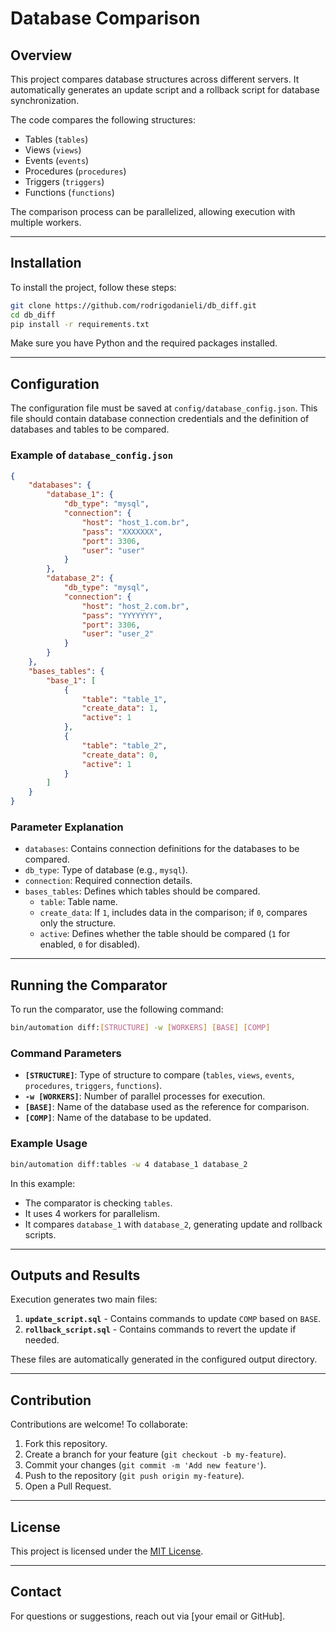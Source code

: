 # Database Comparison

## Overview

This project compares database structures across different servers. It automatically generates an update script and a rollback script for database synchronization.

The code compares the following structures:

- Tables (`tables`)
- Views (`views`)
- Events (`events`)
- Procedures (`procedures`)
- Triggers (`triggers`)
- Functions (`functions`)

The comparison process can be parallelized, allowing execution with multiple workers.

---

## Installation

To install the project, follow these steps:

```sh
git clone https://github.com/rodrigodanieli/db_diff.git
cd db_diff
pip install -r requirements.txt
```

Make sure you have Python and the required packages installed.

---

## Configuration

The configuration file must be saved at `config/database_config.json`. This file should contain database connection credentials and the definition of databases and tables to be compared.

### Example of `database_config.json`

```json
{
    "databases": {
        "database_1": {
            "db_type": "mysql",
            "connection": {
                "host": "host_1.com.br",
                "pass": "XXXXXXX",
                "port": 3306,
                "user": "user"
            }
        },
        "database_2": {
            "db_type": "mysql",
            "connection": {
                "host": "host_2.com.br",
                "pass": "YYYYYYY",
                "port": 3306,
                "user": "user_2"
            }
        }
    },
    "bases_tables": {
        "base_1": [
            {
                "table": "table_1",
                "create_data": 1,
                "active": 1
            },
            {
                "table": "table_2",
                "create_data": 0,
                "active": 1
            }
        ]
    }
}
```

### Parameter Explanation

- `databases`: Contains connection definitions for the databases to be compared.
- `db_type`: Type of database (e.g., `mysql`).
- `connection`: Required connection details.
- `bases_tables`: Defines which tables should be compared.
  - `table`: Table name.
  - `create_data`: If `1`, includes data in the comparison; if `0`, compares only the structure.
  - `active`: Defines whether the table should be compared (`1` for enabled, `0` for disabled).

---

## Running the Comparator

To run the comparator, use the following command:

```sh
bin/automation diff:[STRUCTURE] -w [WORKERS] [BASE] [COMP]
```

### Command Parameters

- **`[STRUCTURE]`**: Type of structure to compare (`tables`, `views`, `events`, `procedures`, `triggers`, `functions`).
- **`-w [WORKERS]`**: Number of parallel processes for execution.
- **`[BASE]`**: Name of the database used as the reference for comparison.
- **`[COMP]`**: Name of the database to be updated.

### Example Usage

```sh
bin/automation diff:tables -w 4 database_1 database_2
```

In this example:

- The comparator is checking `tables`.
- It uses 4 workers for parallelism.
- It compares `database_1` with `database_2`, generating update and rollback scripts.

---

## Outputs and Results

Execution generates two main files:

1. **`update_script.sql`** - Contains commands to update `COMP` based on `BASE`.
2. **`rollback_script.sql`** - Contains commands to revert the update if needed.

These files are automatically generated in the configured output directory.

---

## Contribution

Contributions are welcome! To collaborate:

1. Fork this repository.
2. Create a branch for your feature (`git checkout -b my-feature`).
3. Commit your changes (`git commit -m 'Add new feature'`).
4. Push to the repository (`git push origin my-feature`).
5. Open a Pull Request.

---

## License

This project is licensed under the [MIT License](LICENSE).

---

## Contact

For questions or suggestions, reach out via [your email or GitHub].

